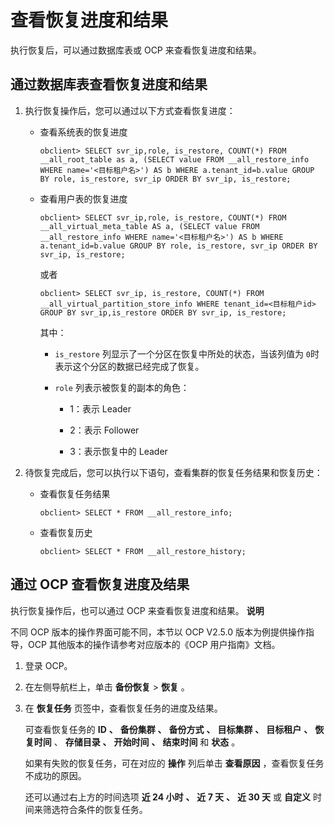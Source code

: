查看恢复进度和结果 
==============================

执行恢复后，可以通过数据库表或 OCP 来查看恢复进度和结果。

通过数据库表查看恢复进度和结果 
------------------------------------

1. 执行恢复操作后，您可以通过以下方式查看恢复进度：

   * 查看系统表的恢复进度

         obclient> SELECT svr_ip,role, is_restore, COUNT(*) FROM __all_root_table as a, (SELECT value FROM __all_restore_info WHERE name='<目标租户名>') AS b WHERE a.tenant_id=b.value GROUP BY role, is_restore, svr_ip ORDER BY svr_ip, is_restore;

     
   
   * 查看用户表的恢复进度

         obclient> SELECT svr_ip,role, is_restore, COUNT(*) FROM __all_virtual_meta_table AS a, (SELECT value FROM __all_restore_info WHERE name='<目标租户名>') AS b WHERE a.tenant_id=b.value GROUP BY role, is_restore, svr_ip ORDER BY svr_ip, is_restore;

     

     或者

         obclient> SELECT svr_ip, is_restore, COUNT(*) FROM __all_virtual_partition_store_info WHERE tenant_id=<目标租户id> GROUP BY svr_ip,is_restore ORDER BY svr_ip, is_restore;

     

     其中：
     * `is_restore` 列显示了一个分区在恢复中所处的状态，当该列值为 `0`时表示这个分区的数据已经完成了恢复。

       
     
     * `role` 列表示被恢复的副本的角色：

       * 1：表示 Leader

         
       
       * 2：表示 Follower

         
       
       * 3：表示恢复中的 Leader

         
       

       
     

     
   

   

2. 待恢复完成后，您可以执行以下语句，查看集群的恢复任务结果和恢复历史：

   * 查看恢复任务结果

         obclient> SELECT * FROM __all_restore_info;

     
   
   * 查看恢复历史

         obclient> SELECT * FROM __all_restore_history;

     
   

   




通过 OCP 查看恢复进度及结果 
-------------------------------------

执行恢复操作后，也可以通过 OCP 来查看恢复进度和结果。
**说明**



不同 OCP 版本的操作界面可能不同，本节以 OCP V2.5.0 版本为例提供操作指导，OCP 其他版本的操作请参考对应版本的《OCP 用户指南》文档。

1. 登录 OCP。

   

2. 在左侧导航栏上，单击 **备份恢复** \> **恢复** 。

   

3. 在 **恢复任务** 页签中，查看恢复任务的进度及结果。

   可查看恢复任务的 **ID** **、** **备份集群** **、** **备份方式** **、** **目标集群** **、** **目标租户** **、** **恢复时间** 、 **存储目录** **、** **开始时间** **、** **结束时间** 和 **状态** 。

   如果有失败的恢复任务，可在对应的 **操作** 列后单击 **查看原因** ，查看恢复任务不成功的原因。

   还可以通过右上方的时间选项 **近 24 小时** **、** **近 7 天** **、** **近 30 天** 或 **自定义** 时间来筛选符合条件的恢复任务。
   



